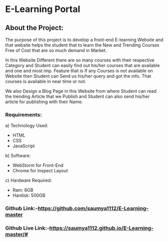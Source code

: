 
# E-Learning Portal<br> 

## About the Project: <br>
The purpose of this project is to develop a front-end E-learning Website and that website helps the student that to learn the New and Trending Courses Free of Cost that are so much demand in Market.

In this Website Different there are so many courses with their respective Category and Student can easily find out his/her courses that are available and one and most imp. Feature that is If any Courses is not available on Website then Student can Send us his/her query and got the info. That courses is available in near time or not.

We also Design a Blog Page in this Website from where Student can read the trending Article that we Publish and Student can also send his/her article for publishing with their Name.



### Requirements:<br>

a)	Technology Used:<br>
-	HTML<br>
-	CSS<br>
-	JavaScript<br>


b)	Software:<br>
-	WebStorm for Front-End<br>
-	Chrome for Inspect Layout<br>

c)	Hardware Required:<br>
-	Ram: 8GB<br>
-	Hardisk:  500GB<br>


### Github Link:-https://github.com/saumya1112/E-Learning-master <br>
### Github Live Link:-https://saumya1112.github.io/E-Learning-master/#




